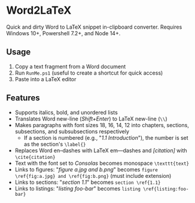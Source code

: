 # Word2LaTeX

Quick and dirty Word to LaTeX snippet in-clipboard converter. Requires Windows 10+, Powershell 7.2+, and Node 14+.

## Usage

1. Copy a text fragment from a Word document
2. Run `RunMe.ps1` (useful to create a shortcut for quick access)
3. Paste into a LaTeX editor

## Features

- Supports italics, bold, and unordered lists
- Translates Word new-line (_Shift+Enter_) to LaTeX new-line (`\\`)
- Makes paragraphs with font sizes 18, 16, 14, 12 into chapters, sections, subsections, and subsubsections respectively
    - If a section is numbered (e.g., "_1.1 Introduction_"), the number is set as the section's `\label{}`
- Replaces Word en–dashes with LaTeX em—dashes and _\[citation\]_ with `\cite{citation}`
- Text with the font set to _Consolas_ becomes monospace `\texttt{text}`
- Links to figures: "_figure a.jpg and b.png_" becomes `figure \ref{fig:a.jpg} and \ref{fig:b.png}` (must include extension)
- Links to sections: "_section 1.1_" becomes `section \ref{1.1}`
- Links to listings: "_listing foo-bar_" becomes `listing \ref{listing:foo-bar}`

